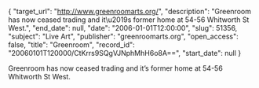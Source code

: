 {
  "target_url": "http://www.greenroomarts.org/", 
  "description": "Greenroom has now ceased trading and it\u2019s former home at 54-56 Whitworth St West.", 
  "end_date": null, 
  "date": "2006-01-01T12:00:00", 
  "slug": 51356, 
  "subject": "Live Art", 
  "publisher": "greenroomarts.org", 
  "open_access": false, 
  "title": "Greenroom", 
  "record_id": "20060101T120000/CtKrrs9SQgVJNphMhH6o8A==", 
  "start_date": null
}

Greenroom has now ceased trading and it’s former home at 54-56 Whitworth St West.